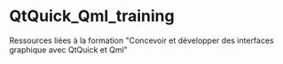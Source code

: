 # QtQuick_Qml_training
Ressources liées à la formation "Concevoir et développer des interfaces graphique avec QtQuick et Qml"
